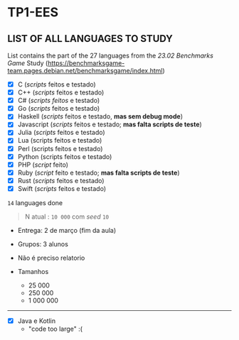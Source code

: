# TP1-EES

## LIST OF ALL LANGUAGES TO STUDY

List contains the part of the 27 languages from the *23.02 Benchmarks Game* Study (https://benchmarksgame-team.pages.debian.net/benchmarksgame/index.html)

- [X] C (*scripts* feitos e testado)
- [X] C++ (*scripts* feitos e testado)
- [X] C# (*scripts feitos* e testado)
- [X] Go (*scripts* feitos e testado)
- [X] Haskell (*scripts* feitos e testado, **mas sem debug mode**)
- [X] Javascript (*scripts* feitos e testado; **mas falta scripts de teste**)
- [X] Julia (*scripts* feitos e testado)
- [X] Lua (scripts feitos e testado)
- [X] Perl (scripts feitos e testado)
- [X] Python (scripts feitos e testado)
- [X] PHP (*script* feito)
- [X] Ruby (*script* feito e testado; **mas falta scripts de teste**)
- [X] Rust (*scripts* feitos e testado)
- [X] Swift (*scripts* feitos e testado)

`14` languages done

> N atual : `10 000` com *seed* `10`

- Entrega: 2 de março (fim da aula)
- Grupos: 3 alunos
- Não é preciso relatorio
- Tamanhos

  - 25 000
  - 250 000
  - 1 000 000


------------

- [X] Java e Kotlin
  - "code too large" :(
